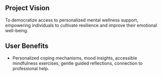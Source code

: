## Project Vision
To democratize access to personalized mental wellness support, empowering individuals to cultivate resilience and improve their emotional well-being.
## User Benefits
- Personalized coping mechanisms, mood insights, accessible mindfulness exercises, gentle guided reflections, connection to professional help.
